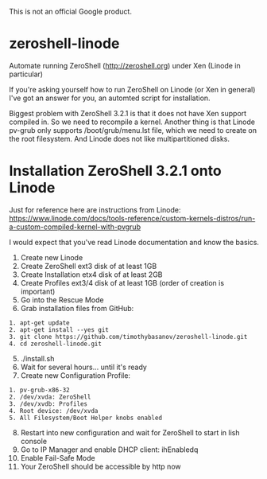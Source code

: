 This is not an official Google product.

zeroshell-linode
================

Automate running ZeroShell (http://zeroshell.org) under Xen (Linode in particular)

If you're asking yourself how to run ZeroShell on Linode (or Xen in general)
I've got an answer for you, an automted script for installation.

Biggest problem with ZeroShell 3.2.1 is that it does not have Xen support
compiled in. So we need to recompile a kernel. Another thing is that
Linode pv-grub only supports /boot/grub/menu.lst file, which we need to
create on the root filesystem. And Linode does not like multipartitioned disks.

Installation ZeroShell 3.2.1 onto Linode
========================================

Just for reference here are instructions from Linode:
https://www.linode.com/docs/tools-reference/custom-kernels-distros/run-a-custom-compiled-kernel-with-pvgrub

I would expect that you've read Linode documentation and know the basics.

  1. Create new Linode
  2. Create ZeroShell ext3 disk of at least 1GB
  4. Create Installation etx4 disk of at least 2GB
  5. Create Profiles ext3/4 disk of at least 1GB (order of creation is important)
  6. Go into the Rescue Mode
  7. Grab installation files from GitHub:
  
    1. apt-get update
    2. apt-get install --yes git
    3. git clone https://github.com/timothybasanov/zeroshell-linode.git
    4. cd zeroshell-linode.git
    
  5. ./install.sh
  6. Wait for several hours... until it's ready
  7. Create new Configuration Profile:
  
    1. pv-grub-x86-32
    2. /dev/xvda: ZeroShell
    3. /dev/xvdb: Profiles
    4. Root device: /dev/xvda
    5. All Filesystem/Boot Helper knobs enabled
    
  8. Restart into new configuration and wait for ZeroShell to start in lish console
  9. Go to IP Manager and enable DHCP client: ih<Enter>Enabled<Enter>q
  10. Enable Fail-Safe Mode
  11. Your ZeroShell should be accessible by http now



